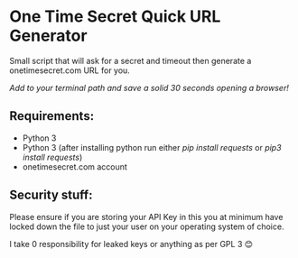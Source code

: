 # One Time Secret Quick URL Generator 

Small script that will ask for a secret and timeout then generate a onetimesecret.com URL for you.

*Add to your terminal path and save a solid 30 seconds opening a browser!*

## Requirements:
- Python 3
- Python 3 (after installing python run either *pip install requests* or *pip3 install requests*)
- onetimesecret.com account


## Security stuff:

Please ensure if you are storing your API Key in this you at minimum have locked down the file to just your user on your operating system of choice.

I take 0 responsibility for leaked keys or anything as per GPL 3 😊
